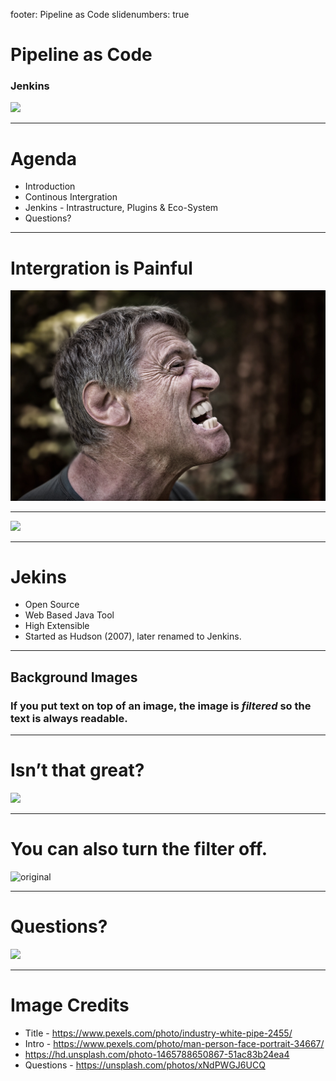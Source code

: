 footer: Pipeline as Code
slidenumbers: true

# Pipeline as Code
### Jenkins
![](assets/industry-white-pipe.jpg)

---

# Agenda
- Introduction
- Continous Intergration
- Jenkins - Intrastructure, Plugins & Eco-System
- Questions?

---

# Intergration is Painful 
![](assets/Painful.jpg)


---

![](assets/industry-white-pipe.jpg)

---
# Jekins
- Open Source 
- Web Based Java Tool
- High Extensible
- Started as Hudson (2007), later renamed to Jenkins.

---

## Background Images

### If you put text on top of an image, the image is _**filtered**_ so the text is always readable. 

---

# Isn’t that **great?**

![](http://deckset-assets.s3-website-us-east-1.amazonaws.com/colnago2.jpg)

---

# You can also turn the filter off.

![original](http://deckset-assets.s3-website-us-east-1.amazonaws.com/colnago2.jpg)

---

# Questions?

![](assets/q.jpeg)

---

# Image Credits
- Title - https://www.pexels.com/photo/industry-white-pipe-2455/
- Intro - https://www.pexels.com/photo/man-person-face-portrait-34667/
- https://hd.unsplash.com/photo-1465788650867-51ac83b24ea4
- Questions - https://unsplash.com/photos/xNdPWGJ6UCQ
